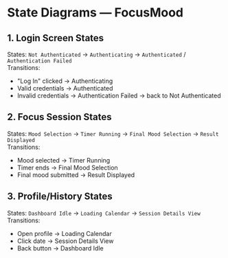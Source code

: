 # State Diagrams — FocusMood

## 1. Login Screen States
States: `Not Authenticated` → `Authenticating` → `Authenticated` / `Authentication Failed`  
Transitions:
- "Log In" clicked → Authenticating
- Valid credentials → Authenticated
- Invalid credentials → Authentication Failed → back to Not Authenticated

## 2. Focus Session States
States: `Mood Selection` → `Timer Running` → `Final Mood Selection` → `Result Displayed`  
Transitions:
- Mood selected → Timer Running
- Timer ends → Final Mood Selection
- Final mood submitted → Result Displayed

## 3. Profile/History States
States: `Dashboard Idle` → `Loading Calendar` → `Session Details View`  
Transitions:
- Open profile → Loading Calendar
- Click date → Session Details View
- Back button → Dashboard Idle
